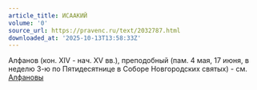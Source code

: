 ```yaml
---
article_title: ИСААКИЙ
volume: '0'
source_url: https://pravenc.ru/text/2032787.html
downloaded_at: '2025-10-13T13:58:33Z'
---
```


Алфанов (кон. XIV - нач. XV вв.), преподобный (пам. 4 мая, 17 июня, в неделю 3-ю по Пятидесятнице в Соборе Новгородских святых) - см. [Алфановы](https://pravenc.ru/text/Алфановы.html)
